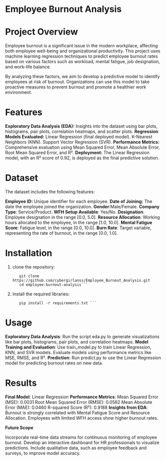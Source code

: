 # Employee Burnout Analysis

# Project Overview

Employee burnout is a significant issue in the modern workplace, affecting both employee well-being and organizational productivity. This project uses machine learning regression techniques to predict employee burnout rates based on various factors such as workload, mental fatigue, job designation, and work-life balance.

By analyzing these factors, we aim to develop a predictive model to identify employees at risk of burnout. Organizations can use this model to take proactive measures to prevent burnout and promote a healthier work environment.

# Features

**Exploratory Data Analysis (EDA):**
Insights into the dataset using bar plots, histograms, pair plots, correlation heatmaps, and scatter plots.
**Regression Models Evaluated:**
Linear Regression (final deployed model).
K-Nearest Neighbors (KNN).
Support Vector Regression (SVR).
**Performance Metrics:**
Comprehensive evaluation using Mean Squared Error, Mean Absolute Error, Root Mean Squared Error, and R².
**Deployment:**
The Linear Regression model, with an R² score of 0.92, is deployed as the final predictive solution.

# Dataset

The dataset includes the following features:

**Employee ID:** Unique identifier for each employee.
**Date of Joining:** The date the employee joined the organization.
**Gender**:Male/Female.
**Company Type**: Service/Product.
**WFH Setup Available**: Yes/No.
**Designation**: Employee designation in the range [0.0, 5.0].
**Resource Allocation**: Working hours allocated to the employee, in the range [1.0, 10.0].
**Mental Fatigue Score**: Fatigue level, in the range [0.0, 10.0].
**Burn Rate**: Target variable, representing the rate of burnout, in the range [0.0, 1.0].

# Installation
1. clone the repository:
   ```
      git clone https://github.com/cybergirlanss/Employee_Burnout_Analysis.git
      cd employee-burnout-analysis```
2. Install the required libraries:
   ```
      pip install -r requirements.txt ```

 # Usage

**Exploratory Data Analysis**:
Run the script eda.py to generate visualizations like bar plots, histograms, pair plots, and correlation heatmaps.
**Model Training and Evaluation**:
Use train_model.py to train Linear Regression, KNN, and SVR models.
Evaluate models using performance metrics like MSE, RMSE, and R².
**Prediction**:
Run predict.py to use the Linear Regression model for predicting burnout rates on new data.

# Results

**Final Model**: Linear Regression
**Performance Metrics**:
Mean Squared Error (MSE): 0.0031
Root Mean Squared Error (RMSE): 0.0562
Mean Absolute Error (MAE): 0.0460
R-squared Score (R²): 0.9188
**Insights from EDA**:
Burnout is strongly correlated with Mental Fatigue Score and Resource Allocation.
Employees with limited WFH access show higher burnout rates.

**Future Scope**

Incorporate real-time data streams for continuous monitoring of employee burnout.
Develop an interactive dashboard for HR professionals to visualize predictions.
Include qualitative data, such as employee feedback and surveys, to improve model accuracy.


